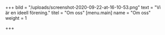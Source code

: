 +++
bild = "/uploads/screenshot-2020-09-22-at-16-10-53.png"
text = "Vi är en ideell förening."
titel = "Om oss"
[menu.main]
name = "Om oss"
weight = 1

+++
